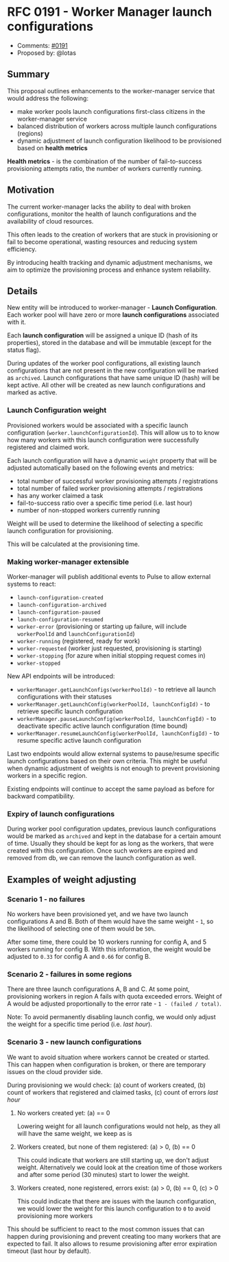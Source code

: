 # RFC 0191 - Worker Manager launch configurations
* Comments: [#0191](https://github.com/taskcluster/taskcluster-rfcs/pull/191)
* Proposed by: @lotas

## Summary

This proposal outlines enhancements to the worker-manager service that would address the following:

* make worker pools launch configurations first-class citizens in the worker-manager service
* balanced distribution of workers across multiple launch configurations (regions)
* dynamic adjustment of launch configuration likelihood to be provisioned based on **health metrics**

**Health metrics** - is the combination of the number of fail-to-success provisioning attempts ratio, the number of workers currently running.

## Motivation

The current worker-manager lacks the ability to deal with broken configurations, monitor the health of launch configurations and the availability of cloud resources.

This often leads to the creation of workers that are stuck in provisioning or fail to become operational, wasting resources and reducing system efficiency.

By introducing health tracking and dynamic adjustment mechanisms, we aim to optimize the provisioning process and enhance system reliability.

## Details

New entity will be introduced to worker-manager - **Launch Configuration**.
Each worker pool will have zero or more **launch configurations** associated with it.

Each **launch configuration** will be assigned a unique ID (hash of its properties), stored in the database and will be immutable (except for the status flag).

During updates of the worker pool configurations, all existing launch configurations that are not present in the new configuration will be marked as `archived`. Launch configurations that have same unique ID (hash) will be kept active. All other will be created as new launch configurations and marked as active.

### Launch Configuration weight

Provisioned workers would be associated with a specific launch configuration (`worker.launchConfigurationId`).
This will allow us to to know how many workers with this launch configuration were successfully registered and claimed work.

Each launch configuration will have a dynamic `weight` property that will be adjusted automatically based on the following events and metrics:

* total number of successful worker provisioning attempts / registrations
* total number of failed worker provisioning attempts / registrations
* has any worker claimed a task
* fail-to-success ratio over a specific time period (i.e. last hour)
* number of non-stopped workers currently running

Weight will be used to determine the likelihood of selecting a specific launch configuration for provisioning.

This will be calculated at the provisioning time.

### Making worker-manager extensible

Worker-manager will publish additional events to Pulse to allow external systems to react:

* `launch-configuration-created`
* `launch-configuration-archived`
* `launch-configuration-paused`
* `launch-configuration-resumed`
* `worker-error` (provisioning or starting up failure, will include `workerPoolId` and `launchConfigurationId`)
* `worker-running` (registered, ready for work)
* `worker-requested` (worker just requested, provisioning is starting)
* `worker-stopping` (for azure when initial stopping request comes in)
* `worker-stopped`

New API endpoints will be introduced:

* `workerManager.getLaunchConfigs(workerPoolId)` - to retrieve all launch configurations with their statuses
* `workerManager.getLaunchConfig(workerPoolId, launchConfigId)` - to retrieve specific launch configuration
* `workerManager.pauseLaunchConfig(workerPoolId, launchConfigId)` - to deactivate specific active launch configuration (time bound)
* `workerManager.resumeLaunchConfig(workerPoolId, launchConfigId)` - to resume specific active launch configuration

Last two endpoints would allow external systems to pause/resume specific launch configurations based on their own criteria.
This might be useful when dynamic adjustment of weights is not enough to prevent provisioning workers in a specific region.

Existing endpoints will continue to accept the same payload as before for backward compatibility.

### Expiry of launch configurations

During worker pool configuration updates, previous launch configurations would be marked as `archived` and kept in the database for a certain amount of time.
Usually they should be kept for as long as the workers, that were created with this configuration.
Once such workers are expired and removed from db, we can remove the launch configuration as well.

## Examples of weight adjusting

### Scenario 1 - no failures

No workers have been provisioned yet, and we have two launch configurations A and B.
Both of them would have the same weight - `1`, so the likelihood of selecting one of them would be `50%`.

After some time, there could be 10 workers running for config A, and 5 workers running for config B.
With this information, the weight would be adjusted to `0.33` for config A and `0.66` for config B.

### Scenario 2 - failures in some regions

There are three launch configurations A, B and C.
At some point, provisioning workers in region A fails with quota exceeded errors.
Weight of A would be adjusted proportionally to the error rate - `1 - (failed / total)`.

Note: To avoid permanently disabling launch config, we would only adjust the weight for a specific time period (i.e. *last hour*).

### Scenario 3 - new launch configurations

We want to avoid situation where workers cannot be created or started.
This can happen when configuration is broken, or there are temporary issues on the cloud provider side.

During provisioning we would check: (a) count of workers created, (b) count of workers that registered and claimed tasks, (c) count of errors *last hour*

1. No workers created yet: (a) == 0

    Lowering weight for all launch configurations would not help, as they all will have the same weight, we keep as is

2. Workers created, but none of them registered: (a) > 0, (b) == 0

    This could indicate that workers are still starting up, we don't adjust weight.
    Alternatively we could look at the creation time of those workers and after some period (30 minutes) start to lower the weight.

3. Workers created, none registered, errors exist: (a) > 0, (b) == 0, (c) > 0

    This could indicate that there are issues with the launch configuration, we would lower the weight for this launch configuration to `0` to avoid provisioning more workers

This should be sufficient to react to the most common issues that can happen during provisioning and prevent creating too many workers that are expected to fail.
It also allows to resume provisioning after error expiration timeout (last hour by default).
